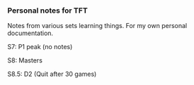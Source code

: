 ### Personal notes for TFT

Notes from various sets learning things. For my own personal documentation.

S7: P1 peak (no notes)

S8: Masters

S8.5: D2 (Quit after 30 games)
